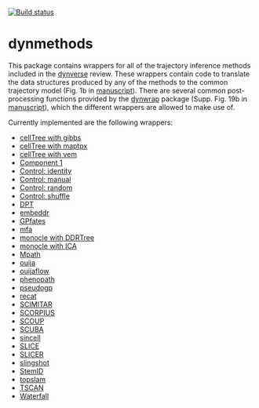 
<!-- README.md is generated from README.Rmd. Please edit that file -->
[![Build status](https://travis-ci.org/dynverse/dynmethods.svg?branch=master)](https://travis-ci.org/dynverse/dynmethods)

dynmethods
==========

This package contains wrappers for all of the trajectory inference methods included in the [dynverse](https://www.github.com/dynverse/dynverse) review. These wrappers contain code to translate the data structures produced by any of the methods to the common trajectory model (Fig. 1b in [manuscript](https://www.biorxiv.org/content/early/2018/03/05/276907)). There are several common post-processing functions provided by the [dynwrap](https://www.github.com/dynverse/dynwrap) package (Supp. Fig. 19b in [manuscript](https://www.biorxiv.org/content/early/2018/03/05/276907)), which the different wrappers are allowed to make use of.

Currently implemented are the following wrappers:

-   [cellTree with gibbs](https://github.com/dynverse/dynmethods/blob/master/R/ti_celltree.R#L7)
-   [cellTree with maptpx](https://github.com/dynverse/dynmethods/blob/master/R/ti_celltree.R#L3)
-   [cellTree with vem](https://github.com/dynverse/dynmethods/blob/master/R/ti_celltree.R#L11)
-   [Component 1](https://github.com/dynverse/dynmethods/blob/master/R/ti_compone.R#L3)
-   [Control: identity](https://github.com/dynverse/dynmethods/blob/master/R/ti_identity.R#L6)
-   [Control: manual](https://github.com/dynverse/dynmethods/blob/master/R/ti_manual.R#L6)
-   [Control: random](https://github.com/dynverse/dynmethods/blob/master/R/ti_random.R#L6)
-   [Control: shuffle](https://github.com/dynverse/dynmethods/blob/master/R/ti_shuffle.R#L6)
-   [DPT](https://github.com/dynverse/dynmethods/blob/master/R/ti_dpt.R#L3)
-   [embeddr](https://github.com/dynverse/dynmethods/blob/master/R/ti_embeddr.R#L3)
-   [GPfates](https://github.com/dynverse/dynmethods/blob/master/R/ti_gpfates.R#L3)
-   [mfa](https://github.com/dynverse/dynmethods/blob/master/R/ti_mfa.R#L3)
-   [monocle with DDRTree](https://github.com/dynverse/dynmethods/blob/master/R/ti_monocle.R#L3)
-   [monocle with ICA](https://github.com/dynverse/dynmethods/blob/master/R/ti_monocle.R#L7)
-   [Mpath](https://github.com/dynverse/dynmethods/blob/master/R/ti_mpath.R#L3)
-   [ouija](https://github.com/dynverse/dynmethods/blob/master/R/ti_ouija.R#L3)
-   [ouijaflow](https://github.com/dynverse/dynmethods/blob/master/R/ti_ouijaflow.R#L3)
-   [phenopath](https://github.com/dynverse/dynmethods/blob/master/R/ti_phenopath.R#L3)
-   [pseudogp](https://github.com/dynverse/dynmethods/blob/master/R/ti_pseudogp.R#L3)
-   [recat](https://github.com/dynverse/dynmethods/blob/master/R/ti_recat.R#L3)
-   [SCIMITAR](https://github.com/dynverse/dynmethods/blob/master/R/ti_scimitar.R#L3)
-   [SCORPIUS](https://github.com/dynverse/dynmethods/blob/master/R/ti_scorpius.R#L3)
-   [SCOUP](https://github.com/dynverse/dynmethods/blob/master/R/ti_scoup.R#L3)
-   [SCUBA](https://github.com/dynverse/dynmethods/blob/master/R/ti_scuba.R#L3)
-   [sincell](https://github.com/dynverse/dynmethods/blob/master/R/ti_sincell.R#L3)
-   [SLICE](https://github.com/dynverse/dynmethods/blob/master/R/ti_slice.R#L3)
-   [SLICER](https://github.com/dynverse/dynmethods/blob/master/R/ti_slicer.R#L3)
-   [slingshot](https://github.com/dynverse/dynmethods/blob/master/R/ti_slingshot.R#L3)
-   [StemID](https://github.com/dynverse/dynmethods/blob/master/R/ti_stemid.R#L3)
-   [topslam](https://github.com/dynverse/dynmethods/blob/master/R/ti_topslam.R#L3)
-   [TSCAN](https://github.com/dynverse/dynmethods/blob/master/R/ti_tscan.R#L3)
-   [Waterfall](https://github.com/dynverse/dynmethods/blob/master/R/ti_waterfall.R#L3)
